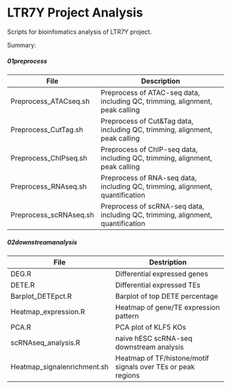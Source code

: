 # LTR7Y Project Analysis

Scripts for bioinfomatics analysis of LTR7Y project.

Summary: 
##### 01preprocess 

| File                   | Description                                                                     |
|------------------------|---------------------------------------------------------------------------------|
| Preprocess_ATACseq.sh  | Preprocess of ATAC-seq data, including QC, trimming, alignment, peak calling    |
| Preprocess_CutTag.sh   | Preprocess of Cut&Tag data, including QC, trimming, alignment, peak calling     |
| Preprocess_ChIPseq.sh  | Preprocess of ChIP-seq data, including QC, trimming, alignment, peak calling    |
| Preprocess_RNAseq.sh   | Preprocess of RNA-seq data, including QC, trimming, alignment, quantification   |
| Preprocess_scRNAseq.sh | Preprocess of scRNA-seq data, including QC, trimming, alignment, quantification |

##### 02downstreamanalysis

| File                        | Destription                                                  |
|-----------------------------|--------------------------------------------------------------|
| DEG.R                       | Differential expressed genes                                 |
| DETE.R                      | Differential expressed TEs                                   |
| Barplot_DETEpct.R           | Barplot of top DETE percentage                               |
| Heatmap_expression.R        | Heatmap of gene/TE expression pattern                        |
| PCA.R                       | PCA plot of KLF5 KOs                                         |
| scRNAseq_analysis.R         | naive hESC scRNA-seq downstream analysis                     |
| Heatmap_signalenrichment.sh | Heatmap of TF/histone/motif signals over TEs or peak regions |

